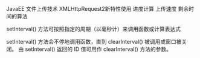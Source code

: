 JavaEE 文件上传技术
XMLHttpRequest2新特性使用
进度计算 上传速度 剩余时间的算法

setInterval() 方法可按照指定的周期（以毫秒计）来调用函数或计算表达式

setInterval() 方法会不停地调用函数，直到 clearInterval() 被调用或窗口被关闭。
由 setInterval() 返回的 ID 值可用作 clearInterval() 方法的参数。